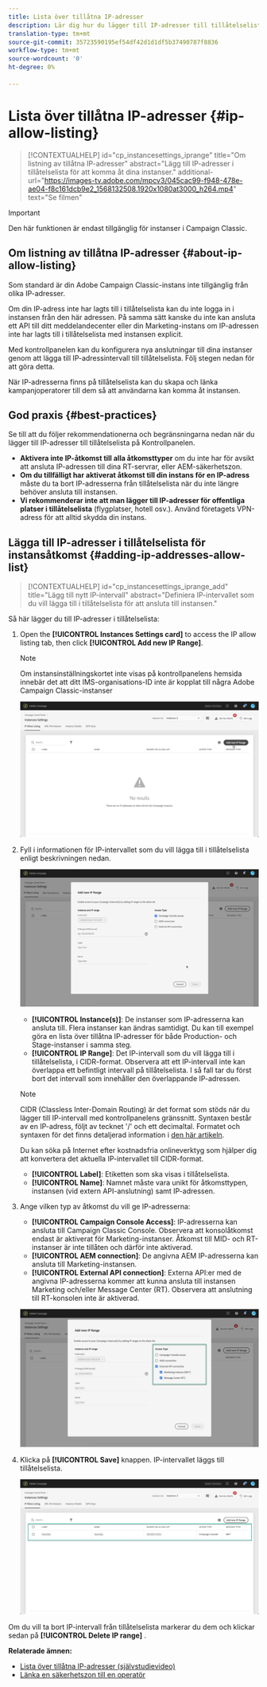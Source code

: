```yaml
---
title: Lista över tillåtna IP-adresser
description: Lär dig hur du lägger till IP-adresser till tillåtelselista på Kontrollpanelen för instansåtkomst
translation-type: tm+mt
source-git-commit: 35723590195ef54df42d1d1df5b37490787f8836
workflow-type: tm+mt
source-wordcount: '0'
ht-degree: 0%

---
```



# Lista över tillåtna IP-adresser {#ip-allow-listing}

>[!CONTEXTUALHELP]
>id="cp_instancesettings_iprange"
>title="Om listning av tillåtna IP-adresser"
>abstract="Lägg till IP-adresser i tillåtelselista för att komma åt dina instanser."
>additional-url="https://images-tv.adobe.com/mpcv3/045cac99-f948-478e-ae04-f8c161dcb9e2_1568132508.1920x1080at3000_h264.mp4" text="Se filmen"

>[!IMPORTANT]
>
>Den här funktionen är endast tillgänglig för instanser i Campaign Classic.

## Om listning av tillåtna IP-adresser {#about-ip-allow-listing}

Som standard är din Adobe Campaign Classic-instans inte tillgänglig från olika IP-adresser.

Om din IP-adress inte har lagts till i tillåtelselista kan du inte logga in i instansen från den här adressen. På samma sätt kanske du inte kan ansluta ett API till ditt meddelandecenter eller din Marketing-instans om IP-adressen inte har lagts till i tillåtelselista med instansen explicit.

Med kontrollpanelen kan du konfigurera nya anslutningar till dina instanser genom att lägga till IP-adressintervall till tillåtelselista. Följ stegen nedan för att göra detta.

När IP-adresserna finns på tillåtelselista kan du skapa och länka kampanjoperatorer till dem så att användarna kan komma åt instansen.

## God praxis {#best-practices}

Se till att du följer rekommendationerna och begränsningarna nedan när du lägger till IP-adresser till tillåtelselista på Kontrollpanelen.

* **Aktivera inte IP-åtkomst till alla åtkomsttyper** om du inte har för avsikt att ansluta IP-adressen till dina RT-servrar, eller AEM-säkerhetszon.
* **Om du tillfälligt har aktiverat åtkomst till din instans för en IP-adress** måste du ta bort IP-adresserna från tillåtelselista när du inte längre behöver ansluta till instansen.
* **Vi rekommenderar inte att man lägger till IP-adresser för offentliga platser i tillåtelselista** (flygplatser, hotell osv.). Använd företagets VPN-adress för att alltid skydda din instans.

## Lägga till IP-adresser i tillåtelselista för instansåtkomst {#adding-ip-addresses-allow-list}

>[!CONTEXTUALHELP]
>id="cp_instancesettings_iprange_add"
>title="Lägg till nytt IP-intervall"
>abstract="Definiera IP-intervallet som du vill lägga till i tillåtelselista för att ansluta till instansen."

Så här lägger du till IP-adresser i tillåtelselista:

1. Open the **[!UICONTROL Instances Settings card]** to access the IP allow listing tab, then click **[!UICONTROL Add new IP Range]**.

   >[!NOTE]
   >
   >Om instansinställningskortet inte visas på kontrollpanelens hemsida innebär det att ditt IMS-organisations-ID inte är kopplat till några Adobe Campaign Classic-instanser

   ![](assets/ip_whitelist_list1.png)

1. Fyll i informationen för IP-intervallet som du vill lägga till i tillåtelselista enligt beskrivningen nedan.

   ![](assets/ip_whitelist_add1.png)

   * **[!UICONTROL Instance(s)]**: De instanser som IP-adresserna kan ansluta till. Flera instanser kan ändras samtidigt. Du kan till exempel göra en lista över tillåtna IP-adresser för både Production- och Stage-instanser i samma steg.
   * **[!UICONTROL IP Range]**: Det IP-intervall som du vill lägga till i tillåtelselista, i CIDR-format. Observera att ett IP-intervall inte kan överlappa ett befintligt intervall på tillåtelselista. I så fall tar du först bort det intervall som innehåller den överlappande IP-adressen.

   >[!NOTE]
   >
   >CIDR (Classless Inter-Domain Routing) är det format som stöds när du lägger till IP-intervall med kontrollpanelens gränssnitt. Syntaxen består av en IP-adress, följt av tecknet &#39;/&#39; och ett decimaltal. Formatet och syntaxen för det finns detaljerad information i [den här artikeln](https://whatismyipaddress.com/cidr).
   >
   >Du kan söka på Internet efter kostnadsfria onlineverktyg som hjälper dig att konvertera det aktuella IP-intervallet till CIDR-format.

   * **[!UICONTROL Label]**: Etiketten som ska visas i tillåtelselista.
   * **[!UICONTROL Name]**: Namnet måste vara unikt för åtkomsttypen, instansen (vid extern API-anslutning) samt IP-adressen.


1. Ange vilken typ av åtkomst du vill ge IP-adresserna:

   * **[!UICONTROL Campaign Console Access]**: IP-adresserna kan ansluta till Campaign Classic Console. Observera att konsolåtkomst endast är aktiverat för Marketing-instanser. Åtkomst till MID- och RT-instanser är inte tillåten och därför inte aktiverad.
   * **[!UICONTROL AEM connection]**: De angivna AEM IP-adresserna kan ansluta till Marketing-instansen.
   * **[!UICONTROL External API connection]**: Externa API:er med de angivna IP-adresserna kommer att kunna ansluta till instansen Marketing och/eller Message Center (RT). Observera att anslutning till RT-konsolen inte är aktiverad.

   ![](assets/ip_whitelist_acesstype.png)

1. Klicka på **[!UICONTROL Save]** knappen. IP-intervallet läggs till tillåtelselista.

   ![](assets/ip_whitelist_added.png)

Om du vill ta bort IP-intervall från tillåtelselista markerar du dem och klickar sedan på **[!UICONTROL Delete IP range]** .

**Relaterade ämnen:**
* [Lista över tillåtna IP-adresser (självstudievideo)](https://docs.adobe.com/content/help/en/campaign-learn/campaign-classic-tutorials/administrating/control-panel-acc/ip-allow-listing.html)
* [Länka en säkerhetszon till en operatör](https://docs.campaign.adobe.com/doc/AC/en/INS_Additional_configurations_Configuring_Campaign_server.html#Linking_a_security_zone_to_an_operator)
